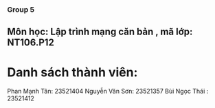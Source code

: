 ### Group 5
## Môn học: Lập trình mạng căn bản , mã lớp: NT106.P12
# Danh sách thành viên:
Phan Mạnh Tân:  23521404
Nguyễn Văn Sơn: 23521357
Bùi Ngọc Thái : 23521412
